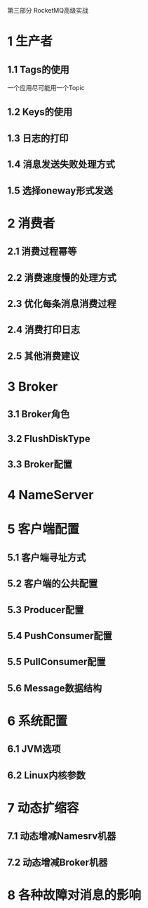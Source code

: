 第三部分 RocketMQ高级实战

# 1 生产者

## 1.1 Tags的使用

一个应用尽可能用一个Topic







## 1.2 Keys的使用



## 1.3 日志的打印



## 1.4 消息发送失败处理方式



## 1.5 选择oneway形式发送



# 2 消费者

## 2.1 消费过程幂等

## 2.2 消费速度慢的处理方式

## 2.3 优化每条消息消费过程

## 2.4 消费打印日志

## 2.5 其他消费建议

# 3 Broker

## 3.1 Broker角色

## 3.2 FlushDiskType

## 3.3 Broker配置

# 4 NameServer

# 5 客户端配置

## 5.1 客户端寻址方式

## 5.2 客户端的公共配置

## 5.3 Producer配置

## 5.4 PushConsumer配置

## 5.5 PullConsumer配置

## 5.6 Message数据结构

# 6 系统配置

## 6.1 JVM选项

## 6.2 Linux内核参数

# 7 动态扩缩容

## 7.1 动态增减Namesrv机器

## 7.2 动态增减Broker机器

# 8 各种故障对消息的影响

